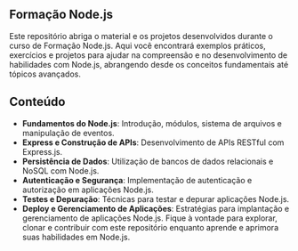 ## Formação Node.js
Este repositório abriga o material e os projetos desenvolvidos durante o curso de Formação Node.js. Aqui você encontrará exemplos práticos, exercícios e projetos para ajudar na compreensão e no desenvolvimento de habilidades com Node.js, abrangendo desde os conceitos fundamentais até tópicos avançados.

## Conteúdo
* **Fundamentos do Node.js**: Introdução, módulos, sistema de arquivos e manipulação de eventos.
* **Express e Construção de APIs**: Desenvolvimento de APIs RESTful com Express.js.
* **Persistência de Dados**: Utilização de bancos de dados relacionais e NoSQL com Node.js.
* **Autenticação e Segurança**: Implementação de autenticação e autorização em aplicações Node.js.
* **Testes e Depuração**: Técnicas para testar e depurar aplicações Node.js.
* **Deploy e Gerenciamento de Aplicações**: Estratégias para implantação e gerenciamento de aplicações Node.js.
Fique à vontade para explorar, clonar e contribuir com este repositório enquanto aprende e aprimora suas habilidades em Node.js.